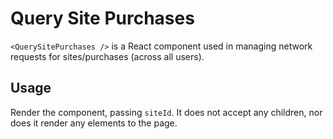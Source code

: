 Query Site Purchases
================

`<QuerySitePurchases />` is a React component used in managing network requests for sites/purchases (across all users).

## Usage

Render the component, passing `siteId`. It does not accept any children, nor does it render any elements to the page.
